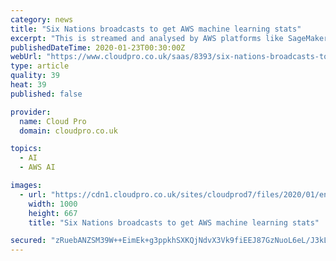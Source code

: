 ```yaml
---
category: news
title: "Six Nations broadcasts to get AWS machine learning stats"
excerpt: "This is streamed and analysed by AWS platforms like SageMaker and then delivered as insights back to the live TV broadcasts. \"The introduction of the advanced statistics – powered by AWS – in the 2019 Guinness Six Nations Championship was just the start of how we are planning to change the game of rugby through advanced in-game analytics ..."
publishedDateTime: 2020-01-23T00:30:00Z
webUrl: "https://www.cloudpro.co.uk/saas/8393/six-nations-broadcasts-to-get-aws-machine-learning-stats"
type: article
quality: 39
heat: 39
published: false

provider:
  name: Cloud Pro
  domain: cloudpro.co.uk

topics:
  - AI
  - AWS AI

images:
  - url: "https://cdn1.cloudpro.co.uk/sites/cloudprod7/files/2020/01/englandvscotland.jpg"
    width: 1000
    height: 667
    title: "Six Nations broadcasts to get AWS machine learning stats"

secured: "zRuebANZSM39W++EimEk+g3ppkhSXKQjNdvX3Vk9fiEEJ87GzNuoL6eL/J3kLHjK9cMt6HdzAjXfsOYQJ5hQzVpB9/AVjNuzszP9IT6GtoyJgrcXV5DaFLCmowdGp5Vz1DEnsKaa1nqXKeWtymVmpbI+FBUhxm5LMoF6rDWOmjFQPhZyiBRR9GbdO78+KEqWsx4RDTefHX5Y/FBkPciHix/mj4L2zras7DyOMGKk28gryjBtrHIRYHfy3MnW4o266hkVQBVp4hNBuQ9N6WCQPDRA0SxWJ2sXNRnvY+Ld3SKVyhcia8JsIOEHfL7FamrT;ZsakukQZmwgF5+ieEWk0zw=="
---
```


